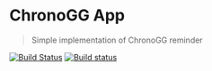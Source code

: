 # ChronoGG App

> Simple implementation of ChronoGG reminder

[![Build Status](https://travis-ci.org/RumbleFrog/ChronoGG-App.svg?branch=master)](https://travis-ci.org/RumbleFrog/ChronoGG-App)
[![Build status](https://ci.appveyor.com/api/projects/status/8nhbbpqanivjht9q?svg=true)](https://ci.appveyor.com/project/RumbleFrog/chronogg-app)